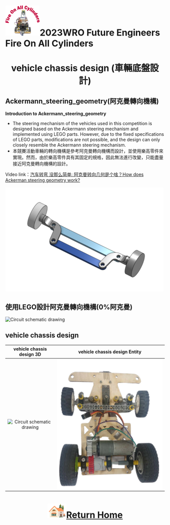 ![LOGO](../../other/img/logo.png)2023WRO Future Engineers Fire On All Cylinders  
====
# <div align="center">vehicle chassis design (車輛底盤設計)</div> 

## Ackermann_steering_geometry(阿克曼轉向機構)
__Introduction to Ackermann_steering_geometry__
- The steering mechanism of the vehicles used in this competition is designed based on the Ackermann steering mechanism and implemented using LEGO parts. However, due to the fixed specifications of LEGO parts, modifications are not possible, and the design can only closely resemble the Ackermann steering mechanism. 
- 本競賽活動車輛的轉向機構是參考阿克曼轉向機構而設計，並使用樂高零件來實現。然而，由於樂高零件具有其固定的規格，因此無法進行改變，只能盡量接近阿克曼轉向機構的設計。

Video link：[汽车转弯 没那么简单: 阿克曼转向几何是个啥？How does Ackerman steering geometry work?](https://www.youtube.com/watch?v=8AimxDPWKcM)

<img src="./img/Ackermann_steering_geometry.png" width="500" alt="Ackermann_steering_geometry">

## 使用LEGO設計阿克曼轉向機構(0%阿克曼)
<img src="./img/simulation.png" width="500" alt="Circuit schematic drawing">

## vehicle chassis design 
|vehicle chassis design 3D| vehicle chassis design Entity |
|:----:|:----:|
|<img src="./img/simulation.png" width="500" alt="Circuit schematic drawing">|<img src="../Assembly_Instructions/img/up_view.png" width="500" alt="up_view">|

# <div align="center">![HOME](./other/img/Home.png)[Return Home](../)</div>  

